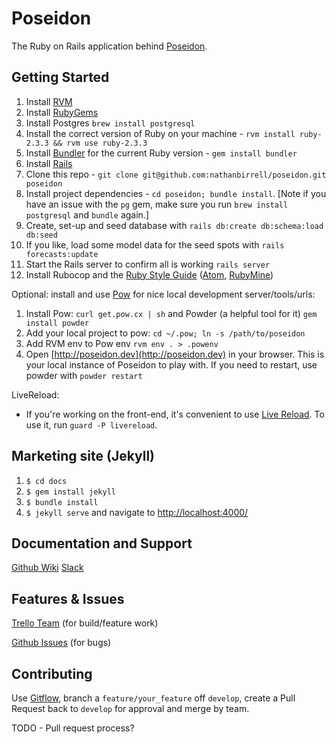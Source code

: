 Poseidon
================

The Ruby on Rails application behind [Poseidon](https://surfposeidon.io).

Getting Started
---------------

1. Install [RVM](https://rvm.io/rvm/install)
1. Install [RubyGems](https://rubygems.org/pages/download)
1. Install Postgres `brew install postgresql`
1. Install the correct version of Ruby on your machine - `rvm install ruby-2.3.3 && rvm use ruby-2.3.3`
1. Install [Bundler](http://bundler.io) for the current Ruby version - `gem install bundler`
1. Install [Rails](http://railsapps.github.io/installing-rails.html)
1. Clone this repo - `git clone git@github.com:nathanbirrell/poseidon.git poseidon`
1. Install project dependencies - `cd poseidon; bundle install`. [Note if you have an issue with the `pg` gem, make sure you run `brew install postgresql` and `bundle` again.]
1. Create, set-up and seed database with `rails db:create db:schema:load db:seed`
1. If you like, load some model data for the seed spots with `rails forecasts:update`
1. Start the Rails server to confirm all is working `rails server`
1. Install Rubocop and the [Ruby Style Guide](https://github.com/bbatsov/ruby-style-guide) ([Atom](https://fmcgeough.wordpress.com/2015/11/14/using-rubocop-in-atom/), [RubyMine](#TODO))

Optional: install and use [Pow](http://pow.cx) for nice local development server/tools/urls:

1. Install Pow: `curl get.pow.cx | sh` and Powder (a helpful tool for it) `gem install powder`
1. Add your local project to pow: `cd ~/.pow; ln -s /path/to/poseidon`
1. Add RVM env to Pow env `rvm env . > .powenv`
1. Open [http://poseidon.dev](http://poseidon.dev) in your browser. This is your local instance of Poseidon to play with. If you need to restart, use powder with `powder restart`

LiveReload:

* If you're working on the front-end, it's convenient to use [Live Reload](https://mattbrictson.com/lightning-fast-sass-reloading-in-rails). To use it, run `guard -P livereload`.

Marketing site (Jekyll)
-------------------------

1. `$ cd docs`
1. `$ gem install jekyll`
1. `$ bundle install`
1. `$ jekyll serve` and navigate to [http://localhost:4000/](http://localhost:4000/)

Documentation and Support
-------------------------

[Github Wiki](https://github.com/nathanbirrell/poseidon/wiki)
[Slack](https://poseidonweb.slack.com)

Features & Issues
-------------

[Trello Team](https://trello.com/surfposeidon) (for build/feature work)

[Github Issues](https://github.com/nathanbirrell/poseidon/issues) (for bugs)

Contributing
------------

Use [Gitflow](http://nvie.com/posts/a-successful-git-branching-model/), branch a `feature/your_feature` off `develop`, create a Pull Request back to `develop` for approval and merge by team.

TODO - Pull request process?
